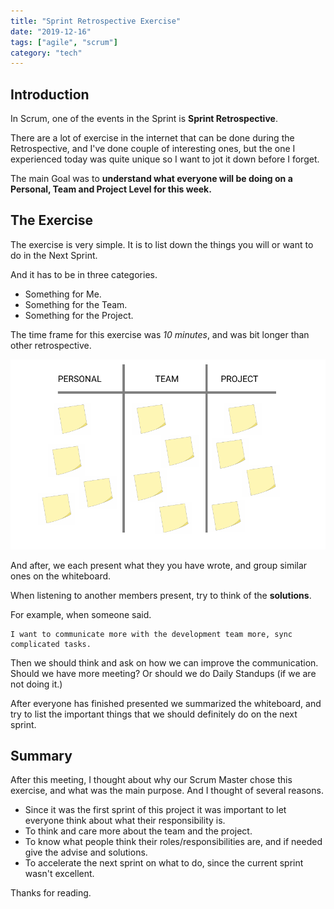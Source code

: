 ```yaml
---
title: "Sprint Retrospective Exercise"
date: "2019-12-16"
tags: ["agile", "scrum"]
category: "tech"
---
```


## Introduction

In Scrum, one of the events in the Sprint is **Sprint Retrospective**.

There are a lot of exercise in the internet that can be done during the Retrospective, and I've done couple of interesting ones, but the one I experienced today was quite unique so I want to jot it down before I forget.

The main Goal was to **understand what everyone will be doing on a Personal, Team and Project Level for this week.**

## The Exercise

The exercise is very simple. It is to list down the things you will or want to do in the Next Sprint.

And it has to be in three categories.

- Something for Me.
- Something for the Team.
- Something for the Project.

The time frame for this exercise was *10 minutes*, and was bit longer than other retrospective.

![ example ]( ./example.png )

And after, we each present what they you have wrote, and group similar ones on the whiteboard.

When listening to another members present, try to think of the **solutions**.

For example, when someone said.

```
I want to communicate more with the development team more, sync complicated tasks.
```

Then we should think and ask on how we can improve the communication. Should we have more meeting? Or should we do Daily Standups (if we are not doing it.)

After everyone has finished presented we summarized the whiteboard, and try to list the important things that we should definitely do on the next sprint.


## Summary

After this meeting, I thought about why our Scrum Master chose this exercise, and what was the main purpose.
And I thought of several reasons.

- Since it was the first sprint of this project it was important to let everyone think about what their responsibility is.
- To think and care more about the team and the project.
- To know what people think their roles/responsibilities are, and if needed give the advise and solutions.
- To accelerate the next sprint on what to do, since the current sprint wasn't excellent.

Thanks for reading.

